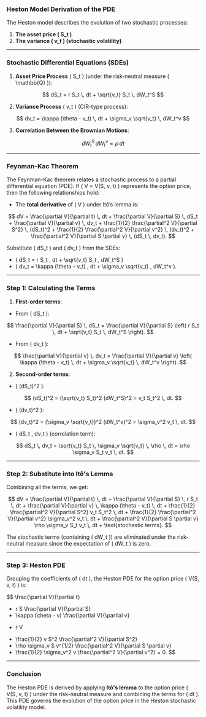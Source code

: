 ### Heston Model Derivation of the PDE

The Heston model describes the evolution of two stochastic processes:  
1. **The asset price \( S_t \)**  
2. **The variance \( v_t \) (stochastic volatility)**  

---

### Stochastic Differential Equations (SDEs)

1. **Asset Price Process** \( S_t \) (under the risk-neutral measure \( \mathbb{Q} \)):

$$
dS_t = r S_t \, dt + \sqrt{v_t} S_t \, dW_t^S
$$

2. **Variance Process** \( v_t \) (CIR-type process):

$$
dv_t = \kappa (\theta - v_t) \, dt + \sigma_v \sqrt{v_t} \, dW_t^v
$$

3. **Correlation Between the Brownian Motions**:

$$
dW_t^S \, dW_t^v = \rho \, dt
$$

---

### Feynman-Kac Theorem

The Feynman-Kac theorem relates a stochastic process to a partial differential equation (PDE). If \( V = V(S, v, t) \) represents the option price, then the following relationships hold:

- The **total derivative** of \( V \) under Itô’s lemma is:

$$
dV = \frac{\partial V}{\partial t} \, dt 
    + \frac{\partial V}{\partial S} \, dS_t 
    + \frac{\partial V}{\partial v} \, dv_t 
    + \frac{1}{2} \frac{\partial^2 V}{\partial S^2} \, (dS_t)^2
    + \frac{1}{2} \frac{\partial^2 V}{\partial v^2} \, (dv_t)^2
    + \frac{\partial^2 V}{\partial S \partial v} \, (dS_t \, dv_t).
$$

Substitute \( dS_t \) and \( dv_t \) from the SDEs:

- \( dS_t = r S_t \, dt + \sqrt{v_t} S_t \, dW_t^S \)
- \( dv_t = \kappa (\theta - v_t) \, dt + \sigma_v \sqrt{v_t} \, dW_t^v \).

---

### Step 1: Calculating the Terms

1. **First-order terms**:

- From \( dS_t \):
  
$$
\frac{\partial V}{\partial S} \, dS_t = \frac{\partial V}{\partial S} \left( r S_t \, dt + \sqrt{v_t} S_t \, dW_t^S \right).
$$

- From \( dv_t \):

$$
\frac{\partial V}{\partial v} \, dv_t = \frac{\partial V}{\partial v} \left( \kappa (\theta - v_t) \, dt + \sigma_v \sqrt{v_t} \, dW_t^v \right).
$$

2. **Second-order terms**:

- \( (dS_t)^2 \):

$$
(dS_t)^2 = (\sqrt{v_t} S_t)^2 (dW_t^S)^2 = v_t S_t^2 \, dt.
$$

- \( (dv_t)^2 \):

$$
(dv_t)^2 = (\sigma_v \sqrt{v_t})^2 (dW_t^v)^2 = \sigma_v^2 v_t \, dt.
$$

- \( dS_t \, dv_t \) (correlation term):

$$
dS_t \, dv_t = \sqrt{v_t} S_t \, \sigma_v \sqrt{v_t} \, \rho \, dt = \rho \sigma_v S_t v_t \, dt.
$$

---

### Step 2: Substitute into Itô's Lemma

Combining all the terms, we get:

$$
dV = \frac{\partial V}{\partial t} \, dt 
    + \frac{\partial V}{\partial S} \, r S_t \, dt 
    + \frac{\partial V}{\partial v} \, \kappa (\theta - v_t) \, dt
    + \frac{1}{2} \frac{\partial^2 V}{\partial S^2} v_t S_t^2 \, dt
    + \frac{1}{2} \frac{\partial^2 V}{\partial v^2} \sigma_v^2 v_t \, dt
    + \frac{\partial^2 V}{\partial S \partial v} \rho \sigma_v S_t v_t \, dt
    + \text{stochastic terms}.
$$

The stochastic terms (containing \( dW_t \)) are eliminated under the risk-neutral measure since the expectation of \( dW_t \) is zero.

---

### Step 3: Heston PDE

Grouping the coefficients of \( dt \), the Heston PDE for the option price \( V(S, v, t) \) is:

$$
\frac{\partial V}{\partial t} 
+ r S \frac{\partial V}{\partial S} 
+ \kappa (\theta - v) \frac{\partial V}{\partial v} 
- r V 
+ \frac{1}{2} v S^2 \frac{\partial^2 V}{\partial S^2} 
+ \rho \sigma_v S v^{1/2} \frac{\partial^2 V}{\partial S \partial v} 
+ \frac{1}{2} \sigma_v^2 v \frac{\partial^2 V}{\partial v^2} 
= 0.
$$

---

### Conclusion

The Heston PDE is derived by applying **Itô's lemma** to the option price \( V(S, v, t) \) under the risk-neutral measure and combining the terms for \( dt \).  
This PDE governs the evolution of the option price in the Heston stochastic volatility model.
